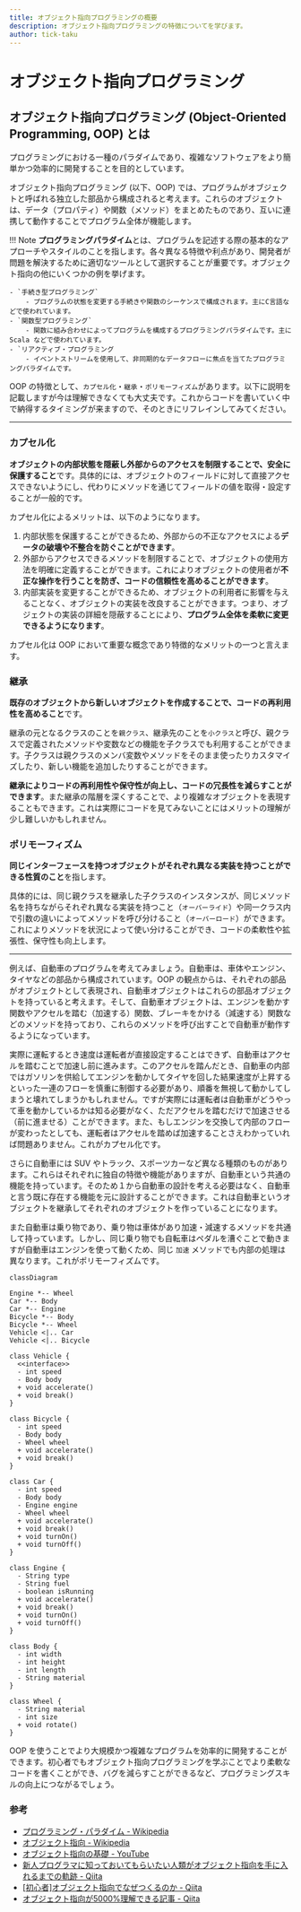 ```yaml
---
title: オブジェクト指向プログラミングの概要
description: オブジェクト指向プログラミングの特徴についてを学びます。
author: tick-taku
---
```


# オブジェクト指向プログラミング

## オブジェクト指向プログラミング (Object-Oriented Programming, OOP) とは

プログラミングにおける一種のパラダイムであり、複雑なソフトウェアをより簡単かつ効率的に開発することを目的としています。

オブジェクト指向プログラミング (以下、OOP) では、プログラムがオブジェクトと呼ばれる独立した部品から構成されると考えます。これらのオブジェクトは、データ（プロパティ）や関数（メソッド）をまとめたものであり、互いに連携して動作することでプログラム全体が機能します。

!!! Note
    **プログラミングパラダイム**とは、プログラムを記述する際の基本的なアプローチやスタイルのことを指します。各々異なる特徴や利点があり、開発者が問題を解決するために適切なツールとして選択することが重要です。オブジェクト指向の他にいくつかの例を挙げます。

	- `手続き型プログラミング`
		- プログラムの状態を変更する手続きや関数のシーケンスで構成されます。主にC言語などで使われています。
	- `関数型プログラミング`
		- 関数に組み合わせによってプログラムを構成するプログラミングパラダイムです。主に Scala などで使われています。
	- `リアクティブ・プログラミング
		- イベントストリームを使用して、非同期的なデータフローに焦点を当てたプログラミングパラダイムです。

OOP の特徴として、`カプセル化`・`継承`・`ポリモーフィズム`があります。以下に説明を記載しますが今は理解できなくても大丈夫です。これからコードを書いていく中で納得するタイミングが来ますので、そのときにリフレインしてみてください。

---

### カプセル化

**オブジェクトの内部状態を隠蔽し外部からのアクセスを制限することで、安全に保護すること**です。具体的には、オブジェクトのフィールドに対して直接アクセスできないようにし、代わりにメソッドを通じてフィールドの値を取得・設定することが一般的です。

カプセル化によるメリットは、以下のようになります。

1.  内部状態を保護することができるため、外部からの不正なアクセスによる**データの破壊や不整合を防ぐことができます**。
2.  外部からアクセスできるメソッドを制限することで、オブジェクトの使用方法を明確に定義することができます。これによりオブジェクトの使用者が**不正な操作を行うことを防ぎ、コードの信頼性を高めることができます**。
3.  内部実装を変更することができるため、オブジェクトの利用者に影響を与えることなく、オブジェクトの実装を改良することができます。つまり、オブジェクトの実装の詳細を隠蔽することにより、**プログラム全体を柔軟に変更できるようになります**。

カプセル化は OOP において重要な概念であり特徴的なメリットの一つと言えます。

### 継承

**既存のオブジェクトから新しいオブジェクトを作成することで、コードの再利用性を高めること**です。

継承の元となるクラスのことを`親クラス`、継承先のことを`小クラス`と呼び、親クラスで定義されたメソッドや変数などの機能を子クラスでも利用することができます。子クラスは親クラスのメンバ変数やメソッドをそのまま使ったりカスタマイズしたり、新しい機能を追加したりすることができます。

**継承によりコードの再利用性や保守性が向上し、コードの冗長性を減らすことができます**。また継承の階層を深くすることで、より複雑なオブジェクトを表現することもできます。これは実際にコードを見てみないことにはメリットの理解が少し難しいかもしれません。

### ポリモーフィズム

**同じインターフェースを持つオブジェクトがそれぞれ異なる実装を持つことができる性質のこと**を指します。

具体的には、同じ親クラスを継承した子クラスのインスタンスが、同じメソッド名を持ちながらそれぞれ異なる実装を持つこと（`オーバーライド`）や同一クラス内で引数の違いによってメソッドを呼び分けること（`オーバーロード`）ができます。これによりメソッドを状況によって使い分けることができ、コードの柔軟性や拡張性、保守性も向上します。

---

例えば、自動車のプログラムを考えてみましょう。自動車は、車体やエンジン、タイヤなどの部品から構成されています。OOP の観点からは、それぞれの部品がオブジェクトとして表現され、自動車オブジェクトはこれらの部品オブジェクトを持っていると考えます。そして、自動車オブジェクトは、エンジンを動かす関数やアクセルを踏む（加速する）関数、ブレーキをかける（減速する）関数などのメソッドを持っており、これらのメソッドを呼び出すことで自動車が動作するようになっています。

実際に運転するとき速度は運転者が直接設定することはできず、自動車はアクセルを踏むことで加速し前に進みます。このアクセルを踏んだとき、自動車の内部ではガソリンを供給してエンジンを動かしてタイヤを回した結果速度が上昇するといった一連のフローを慎重に制御する必要があり、順番を無視して動かしてしまうと壊れてしまうかもしれません。ですが実際には運転者は自動車がどうやって車を動かしているかは知る必要がなく、ただアクセルを踏むだけで加速させる（前に進ませる）ことができます。また、もしエンジンを交換して内部のフローが変わったとしても、運転者はアクセルを踏めば加速することさえわかっていれば問題ありません。これがカプセル化です。

さらに自動車には SUV やトラック、スポーツカーなど異なる種類のものがあります。これらはそれぞれに独自の特徴や機能がありますが、自動車という共通の機能を持っています。そのため１から自動車の設計を考える必要はなく、自動車と言う既に存在する機能を元に設計することができます。これは自動車というオブジェクトを継承してそれぞれのオブジェクトを作っていることになります。

また自動車は乗り物であり、乗り物は車体があり加速・減速するメソッドを共通して持っています。しかし、同じ乗り物でも自転車はペダルを漕ぐことで動きますが自動車はエンジンを使って動くため、同じ `加速` メソッドでも内部の処理は異なります。これがポリモーフィズムです。

```mermaid
classDiagram

Engine *-- Wheel
Car *-- Body
Car *-- Engine
Bicycle *-- Body
Bicycle *-- Wheel
Vehicle <|.. Car
Vehicle <|.. Bicycle

class Vehicle {
  <<interface>>
  - int speed
  - Body body
  + void accelerate()
  + void break()
}

class Bicycle {
  - int speed
  - Body body
  - Wheel wheel
  + void accelerate()
  + void break()
}

class Car {
  - int speed
  - Body body
  - Engine engine
  - Wheel wheel
  + void accelerate()
  + void break()
  + void turnOn()
  + void turnOff()
}

class Engine {
  - String type
  - String fuel
  - boolean isRunning
  + void accelerate()
  + void break()
  + void turnOn()
  + void turnOff()
}

class Body {
  - int width
  - int height
  - int length
  - String material
}

class Wheel {
  - String material
  - int size
  + void rotate()
}
```

OOP を使うことでより大規模かつ複雑なプログラムを効率的に開発することができます。初心者でもオブジェクト指向プログラミングを学ぶことでより柔軟なコードを書くことができ、バグを減らすことができるなど、プログラミングスキルの向上につながるでしょう。

### 参考

- [プログラミング・パラダイム - Wikipedia](https://ja.wikipedia.org/wiki/%E3%83%97%E3%83%AD%E3%82%B0%E3%83%A9%E3%83%9F%E3%83%B3%E3%82%B0%E3%83%91%E3%83%A9%E3%83%80%E3%82%A4%E3%83%A0)
- [オブジェクト指向 - Wikipedia](https://ja.wikipedia.org/wiki/%E3%82%AA%E3%83%96%E3%82%B8%E3%82%A7%E3%82%AF%E3%83%88%E6%8C%87%E5%90%91)
- [オブジェクト指向の基礎 - YouTube](https://www.youtube.com/watch?v=nPAoPVwrD7s&list=PL0BiAlg8j4ZuDSu9GLU73-CVFgenU8T2P)
- [新人プログラマに知っておいてもらいたい人類がオブジェクト指向を手に入れるまでの軌跡 - Qiita](https://qiita.com/hirokidaichi/items/591ad96ab12938878fe1)
- [[初心者]オブジェクト指向でなぜつくるのか - Qiita](https://qiita.com/IZUMIRU/items/959b43dc9eb4f5cdc202)
- [オブジェクト指向が5000%理解できる記事 - Qiita](https://qiita.com/tip1t/items/b2f8e39d7cc23ad505f9)